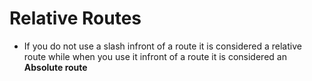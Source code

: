 # Relative Routes

- If you do not use a slash infront of a route it is considered a relative route while when you use it infront of a route it is considered an **Absolute route**
